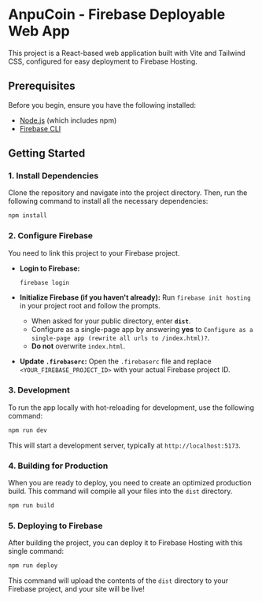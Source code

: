 # AnpuCoin - Firebase Deployable Web App

This project is a React-based web application built with Vite and Tailwind CSS, configured for easy deployment to Firebase Hosting.

## Prerequisites

Before you begin, ensure you have the following installed:
- [Node.js](https://nodejs.org/) (which includes npm)
- [Firebase CLI](https://firebase.google.com/docs/cli)

## Getting Started

### 1. Install Dependencies

Clone the repository and navigate into the project directory. Then, run the following command to install all the necessary dependencies:

```bash
npm install
```

### 2. Configure Firebase

You need to link this project to your Firebase project.

- **Login to Firebase:**
  ```bash
  firebase login
  ```

- **Initialize Firebase (if you haven't already):** Run `firebase init hosting` in your project root and follow the prompts.
    - When asked for your public directory, enter **`dist`**.
    - Configure as a single-page app by answering **yes** to `Configure as a single-page app (rewrite all urls to /index.html)?`.
    - **Do not** overwrite `index.html`.

- **Update `.firebaserc`:** Open the `.firebaserc` file and replace `<YOUR_FIREBASE_PROJECT_ID>` with your actual Firebase project ID.

### 3. Development

To run the app locally with hot-reloading for development, use the following command:

```bash
npm run dev
```

This will start a development server, typically at `http://localhost:5173`.

### 4. Building for Production

When you are ready to deploy, you need to create an optimized production build. This command will compile all your files into the `dist` directory.

```bash
npm run build
```

### 5. Deploying to Firebase

After building the project, you can deploy it to Firebase Hosting with this single command:

```bash
npm run deploy
```

This command will upload the contents of the `dist` directory to your Firebase project, and your site will be live!
